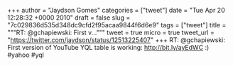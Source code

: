 
+++
author = "Jaydson Gomes"
categories = ["tweet"]
date = "Tue Apr 20 12:28:32 +0000 2010"
draft = false
slug = "7c029836d535d348dc9cfd2f95acaa9844f6d6e9"
tags = ["tweet"]
title = """RT: @gchapiewski: First v..."""
tweet = true
micro = true
tweet_url = "https://twitter.com/jaydson/status/12513225407"
+++
RT: @gchapiewski: First version of YouTube YQL table is working: http://bit.ly/ayEdWC :) #yahoo #yql
